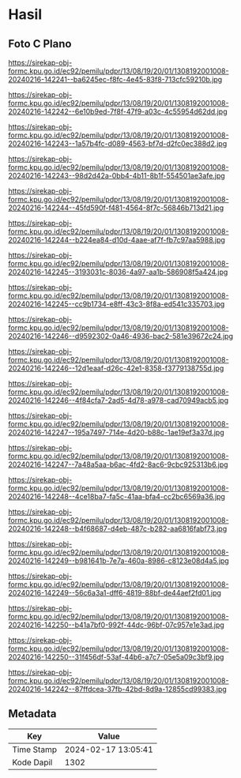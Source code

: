 # Hasil

## Foto C Plano

https://sirekap-obj-formc.kpu.go.id/ec92/pemilu/pdpr/13/08/19/20/01/1308192001008-20240216-142241--ba6245ec-f8fc-4e45-83f8-713cfc59210b.jpg

https://sirekap-obj-formc.kpu.go.id/ec92/pemilu/pdpr/13/08/19/20/01/1308192001008-20240216-142242--6e10b9ed-7f8f-47f9-a03c-4c55954d62dd.jpg

https://sirekap-obj-formc.kpu.go.id/ec92/pemilu/pdpr/13/08/19/20/01/1308192001008-20240216-142243--1a57b4fc-d089-4563-bf7d-d2fc0ec388d2.jpg

https://sirekap-obj-formc.kpu.go.id/ec92/pemilu/pdpr/13/08/19/20/01/1308192001008-20240216-142243--98d2d42a-0bb4-4b11-8b1f-554501ae3afe.jpg

https://sirekap-obj-formc.kpu.go.id/ec92/pemilu/pdpr/13/08/19/20/01/1308192001008-20240216-142244--45fd590f-f481-4564-8f7c-56846b713d21.jpg

https://sirekap-obj-formc.kpu.go.id/ec92/pemilu/pdpr/13/08/19/20/01/1308192001008-20240216-142244--b224ea84-d10d-4aae-af7f-fb7c97aa5988.jpg

https://sirekap-obj-formc.kpu.go.id/ec92/pemilu/pdpr/13/08/19/20/01/1308192001008-20240216-142245--3193031c-8036-4a97-aa1b-586908f5a424.jpg

https://sirekap-obj-formc.kpu.go.id/ec92/pemilu/pdpr/13/08/19/20/01/1308192001008-20240216-142245--cc9b1734-e8ff-43c3-8f8a-ed541c335703.jpg

https://sirekap-obj-formc.kpu.go.id/ec92/pemilu/pdpr/13/08/19/20/01/1308192001008-20240216-142246--d9592302-0a46-4936-bac2-581e39672c24.jpg

https://sirekap-obj-formc.kpu.go.id/ec92/pemilu/pdpr/13/08/19/20/01/1308192001008-20240216-142246--12d1eaaf-d26c-42e1-8358-f3779138755d.jpg

https://sirekap-obj-formc.kpu.go.id/ec92/pemilu/pdpr/13/08/19/20/01/1308192001008-20240216-142246--4f84cfa7-2ad5-4d78-a978-cad70949acb5.jpg

https://sirekap-obj-formc.kpu.go.id/ec92/pemilu/pdpr/13/08/19/20/01/1308192001008-20240216-142247--195a7497-714e-4d20-b88c-1ae19ef3a37d.jpg

https://sirekap-obj-formc.kpu.go.id/ec92/pemilu/pdpr/13/08/19/20/01/1308192001008-20240216-142247--7a48a5aa-b6ac-4fd2-8ac6-9cbc925313b6.jpg

https://sirekap-obj-formc.kpu.go.id/ec92/pemilu/pdpr/13/08/19/20/01/1308192001008-20240216-142248--4ce18ba7-fa5c-41aa-bfa4-cc2bc6569a36.jpg

https://sirekap-obj-formc.kpu.go.id/ec92/pemilu/pdpr/13/08/19/20/01/1308192001008-20240216-142248--b4f68687-d4eb-487c-b282-aa6816fabf73.jpg

https://sirekap-obj-formc.kpu.go.id/ec92/pemilu/pdpr/13/08/19/20/01/1308192001008-20240216-142249--b981641b-7e7a-460a-8986-c8123e08d4a5.jpg

https://sirekap-obj-formc.kpu.go.id/ec92/pemilu/pdpr/13/08/19/20/01/1308192001008-20240216-142249--56c6a3a1-dff6-4819-88bf-de44aef2fd01.jpg

https://sirekap-obj-formc.kpu.go.id/ec92/pemilu/pdpr/13/08/19/20/01/1308192001008-20240216-142250--b41a7bf0-992f-44dc-96bf-07c957e1e3ad.jpg

https://sirekap-obj-formc.kpu.go.id/ec92/pemilu/pdpr/13/08/19/20/01/1308192001008-20240216-142250--31f456df-53af-44b6-a7c7-05e5a09c3bf9.jpg

https://sirekap-obj-formc.kpu.go.id/ec92/pemilu/pdpr/13/08/19/20/01/1308192001008-20240216-142242--87ffdcea-37fb-42bd-8d9a-12855cd99383.jpg


## Metadata

| Key        | Value               |
| ---------- | ------------------- |
| Time Stamp | 2024-02-17 13:05:41 |
| Kode Dapil | 1302                |



